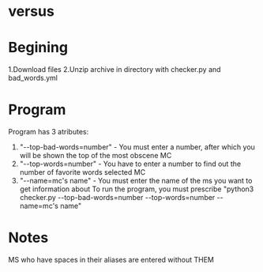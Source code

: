# versus
# Begining
1.Download files
2.Unzip archive in directory with checker.py and bad_words.yml
# Program
Program has 3 atributes:
1. "--top-bad-words=number" - You must enter a number, after which you will be shown the top of the most obscene MC
2. "--top-words=number" - You have to enter a number to find out the number of favorite words selected MC
3. "--name=mc's name" - You must enter the name of the ms you want to get information about
To run the program, you must prescribe "python3 checker.py --top-bad-words=number --top-words=number --name=mc's name"
# Notes
MS who have spaces in their aliases are entered without THEM
